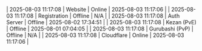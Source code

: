 | 2025-08-03 11:17:08 | Website | Online | 2025-08-03 11:17:06 |
| 2025-08-03 11:17:08 | Registration | Offline | N/A |
| 2025-08-03 11:17:08 | Auth Server | Offline | 2025-08-02 17:34:51 |
| 2025-08-03 11:17:08 | Kezan (PvE) | Offline | 2025-08-01 07:04:05 |
| 2025-08-03 11:17:08 | Gurubashi (PvP) | Offline | N/A |
| 2025-08-03 11:17:08 | Cloudflare | Online | 2025-08-03 11:17:06 |
